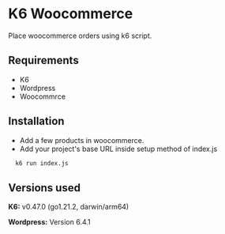 
# K6 Woocommerce

Place woocommerce orders using k6 script.


## Requirements

- K6
- Wordpress
- Woocommrce


## Installation

- Add a few products in woocommerce.
- Add your project's base URL inside setup method of index.js

```bash
  k6 run index.js
```
    
## Versions used

**K6:** v0.47.0 (go1.21.2, darwin/arm64)

**Wordpress:** Version 6.4.1


